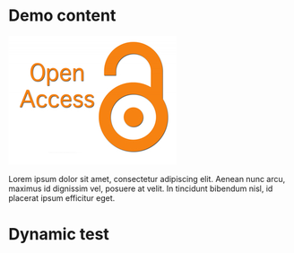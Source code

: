 # Demo content

![open access logo](https://raw.githubusercontent.com/phaidra/phaidra-ui-demo-content/main/assets/open-access.jpg)

Lorem ipsum dolor sit amet, consectetur adipiscing elit. Aenean nunc arcu, maximus id dignissim vel, posuere at velit. In tincidunt bibendum nisl, id placerat ipsum efficitur eget.


# Dynamic test

<jsonld-wrapper :pid="'o:2044651'"></jsonld-wrapper>
<script>
    Vue.use(PhaidraVueComponents)

    Vue.component('jsonld-wrapper', {
        name: 'jsonld-wrapper',
        props: {
            pid: String,
            copyrightLink: String
        },
        template: `<v-row><v-col cols="12"><p-d-jsonld :copyright-link="copyrightLink" :jsonld="displayjsonld" :pid="pid"></p-d-jsonld></v-col></v-row>`,
        data() {
            return {
                displayjsonld: {}
            }
        },
        methods: {
            loadMetadata: function (pid) {
                this.loadedMetadata = []
                var self = this
                var url = self.$store.state.instanceconfig.api + '/object/' + pid + '/metadata?mode=resolved'
                var promise = fetch(url, {
                    method: 'GET',
                    mode: 'cors'
                })
                .then(function (response) { return response.json() })
                .then(function (json) {
                    if (json.metadata['JSON-LD']) {
                        return json.metadata['JSON-LD']
                    }
                })
                .catch(function (error) {
                    console.log(error)
                })
                return promise
            },
            loadDisplay: function() {
                this.displayjsonld = {}
                let self = this
                this.loadMetadata(self.pid).then(function (jsonld) { 
                    self.displayjsonld = jsonld 
                })
            }
        },
                                mounted: function () {
            this.$store.commit('setInstanceApi', 'https://services.phaidra.univie.ac.at/api')
            this.$store.commit('setInstancePhaidra', 'phaidra.univie.ac.at')
            this.loadDisplay()
        }
    });

</script>
